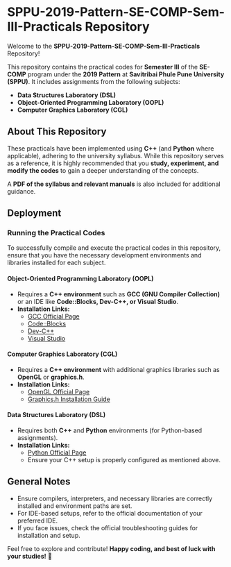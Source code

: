 # SPPU-2019-Pattern-SE-COMP-Sem-III-Practicals Repository

Welcome to the **SPPU-2019-Pattern-SE-COMP-Sem-III-Practicals** Repository!

This repository contains the practical codes for **Semester III** of the **SE-COMP** program under the **2019 Pattern** at **Savitribai Phule Pune University (SPPU)**. It includes assignments from the following subjects:

- **Data Structures Laboratory (DSL)**
- **Object-Oriented Programming Laboratory (OOPL)**
- **Computer Graphics Laboratory (CGL)**

## About This Repository
These practicals have been implemented using **C++** (and **Python** where applicable), adhering to the university syllabus. While this repository serves as a reference, it is highly recommended that you **study, experiment, and modify the codes** to gain a deeper understanding of the concepts.

A **PDF of the syllabus and relevant manuals** is also included for additional guidance.

## Deployment
### Running the Practical Codes
To successfully compile and execute the practical codes in this repository, ensure that you have the necessary development environments and libraries installed for each subject.

#### **Object-Oriented Programming Laboratory (OOPL)**
- Requires a **C++ environment** such as **GCC (GNU Compiler Collection)** or an IDE like **Code::Blocks, Dev-C++, or Visual Studio**.
- **Installation Links:**
  - [GCC Official Page](https://gcc.gnu.org/)
  - [Code::Blocks](http://www.codeblocks.org/)
  - [Dev-C++](https://sourceforge.net/projects/orwelldevcpp/)
  - [Visual Studio](https://visualstudio.microsoft.com/)

#### **Computer Graphics Laboratory (CGL)**
- Requires a **C++ environment** with additional graphics libraries such as **OpenGL** or **graphics.h**.
- **Installation Links:**
  - [OpenGL Official Page](https://www.opengl.org/)
  - [Graphics.h Installation Guide](https://www.geeksforgeeks.org/how-to-setup-turbo-c-for-graphics-programming/)

#### **Data Structures Laboratory (DSL)**
- Requires both **C++** and **Python** environments (for Python-based assignments).
- **Installation Links:**
  - [Python Official Page](https://www.python.org/)
  - Ensure your C++ setup is properly configured as mentioned above.

## General Notes
- Ensure compilers, interpreters, and necessary libraries are correctly installed and environment paths are set.
- For IDE-based setups, refer to the official documentation of your preferred IDE.
- If you face issues, check the official troubleshooting guides for installation and setup.

Feel free to explore and contribute! **Happy coding, and best of luck with your studies!** 🚀

